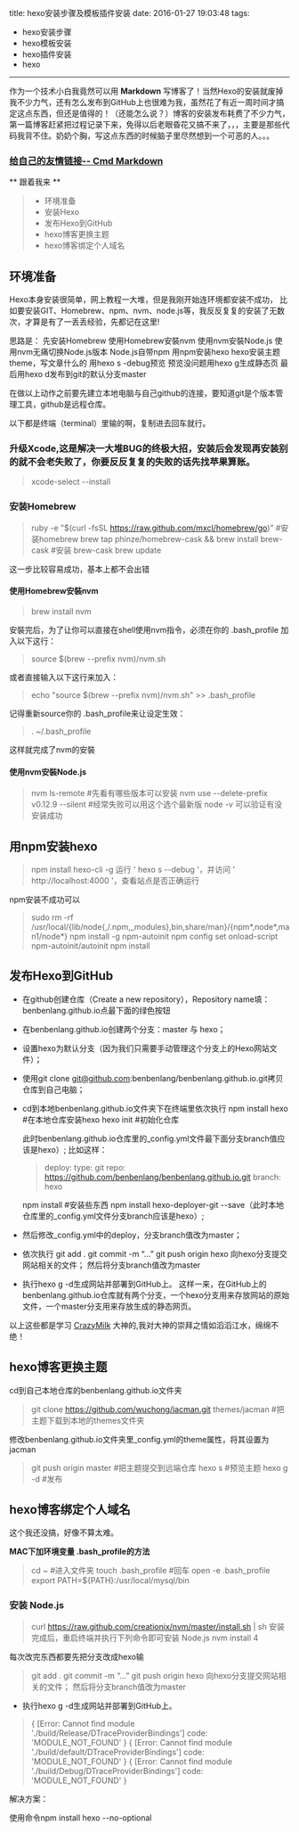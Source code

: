 title: hexo安装步骤及模板插件安装
date: 2016-01-27 19:03:48
tags: 
- hexo安装步骤
- hexo模板安装
- hexo插件安装
- hexo
---
作为一个技术小白我竟然可以用 **Markdown** 写博客了！当然Hexo的安装就废掉我不少力气，还有怎么发布到GitHub上也很难为我，虽然花了有近一周时间才搞定这点东西，但还是值得的！（还能怎么说？）博客的安装发布耗费了不少力气，第一篇博客赶紧把过程记录下来，免得以后老眼昏花又搞不来了，，，主要是那些代码我背不住。奶奶个胸，写这点东西的时候脑子里尽然想到一个可恶的人。。。 

### [给自己的友情链接-- Cmd Markdown](https://www.zybuluo.com/mdeditor)

** 跟着我来 **

> * 环境准备
> * 安装Hexo
> * 发布Hexo到GitHub
> * hexo博客更换主题
> * hexo博客绑定个人域名



## 环境准备 

Hexo本身安装很简单，网上教程一大堆，但是我刚开始连环境都安装不成功， 比如要安装GIT、Homebrew、npm、nvm、node.js等，我反反复复的安装了无数次，才算是有了一丢丢经验，先都记在这里!

思路是：
先安装Homebrew
使用Homebrew安裝nvm
使用nvm安裝Node.js
使用nvm无痛切换Node.js版本
Node.js自带npm
用npm安装hexo
hexo安装主题theme，写文章什么的
用hexo s -debug预览
预览没问题用hexo g生成静态页
最后用hexo d发布到git的默认分支master

在做以上动作之前要先建立本地电脑与自己github的连接，要知道git是个版本管理工具，github是远程仓库。

以下都是终端（terminal）里输的啊，复制进去回车就行。

### 升级Xcode,这是解决一大堆BUG的终极大招，安装后会发现再安装别的就不会老失败了，你要反反复复的失败的话先找苹果算账。

> xcode-select --install

### 安装Homebrew

> ruby -e "$(curl -fsSL https://raw.github.com/mxcl/homebrew/go)”  #安装homebrew
> brew tap phinze/homebrew-cask && brew install brew-cask  #安装 brew-cask
> brew update

这一步比较容易成功，基本上都不会出错

#### 使用Homebrew安裝nvm 

> brew install nvm

安裝完后，为了让你可以直接在shell使用nvm指令，必须在你的 .bash_profile 加入以下这行：
> source $(brew --prefix nvm)/nvm.sh

或者直接输入以下这行来加入：
> echo "source $(brew --prefix nvm)/nvm.sh" >> .bash_profile

记得重新source你的 .bash_profile来让设定生效：
>  . ~/.bash_profile

这样就完成了nvm的安裝

#### 使用nvm安裝Node.js

> nvm ls-remote  #先看有哪些版本可以安装
> nvm use --delete-prefix v0.12.9 --silent  #经常失败可以用这个选个最新版
> node -v  可以验证有没安装成功


## 用npm安装hexo

> npm install hexo-cli -g
> 运行 ' hexo s --debug '，并访问 ' http://localhost:4000 '，查看站点是否正确运行

npm安装不成功可以
> sudo rm -rf /usr/local/{lib/node{,/.npm,_modules},bin,share/man}/{npm*,node*,man1/node*}
> npm install -g npm-autoinit
> npm config set onload-script npm-autoinit/autoinit
> npm install

## 发布Hexo到GitHub
- 在github创建仓库（Create a new repository），Repository name填：benbenlang.github.io点最下面的绿色按钮
- 在benbenlang.github.io创建两个分支：master 与 hexo；
- 设置hexo为默认分支（因为我们只需要手动管理这个分支上的Hexo网站文件）；
- 使用git clone git@github.com:benbenlang/benbenlang.github.io.git拷贝仓库到自己电脑；
- cd到本地benbenlang.github.io文件夹下在终端里依次执行
  npm install hexo #在本地仓库安装hexo
  hexo init  #初始化仓库
  
  此时benbenlang.github.io仓库里的_config.yml文件最下面分支branch值应该是hexo）;
  比如这样： 
  > deploy:
  type: git
  repo: https://github.com/benbenlang/benbenlang.github.io.git
  branch: hexo

  npm install  #安装些东西
  npm install hexo-deployer-git --save（此时本地仓库里的_config.yml文件分支branch应该是hexo）;
- 然后修改_config.yml中的deploy，分支branch值改为master；
- 依次执行
git add .
git commit -m “…”
git push origin hexo 向hexo分支提交网站相关的文件；
然后将分支branch值改为master
- 执行hexo g -d生成网站并部署到GitHub上。
这样一来，在GitHub上的benbenlang.github.io仓库就有两个分支，一个hexo分支用来存放网站的原始文件，一个master分支用来存放生成的静态网页。

以上这些都是学习 [CrazyMilk](http://crazymilk.github.io/) 大神的,我对大神的崇拜之情如滔滔江水，绵绵不绝！

## hexo博客更换主题

cd到自己本地仓库的benbenlang.github.io文件夹
> git clone https://github.com/wuchong/jacman.git themes/jacman  #把主题下载到本地的themes文件夹

修改benbenlang.github.io文件夹里_config.yml的theme属性，将其设置为jacman
> git push origin master  #把主题提交到远端仓库
> hexo s #预览主题
> hexo g -d #发布

## hexo博客绑定个人域名

这个我还没搞，好像不算太难。

**MAC下加环境变量 .bash_profile的方法**
> cd ~ #进入文件夹
> touch .bash_profile #回车
> open -e .bash_profile
> export PATH=${PATH}:/usr/local/mysql/bin

### 安装 Node.js

> curl https://raw.github.com/creationix/nvm/master/install.sh | sh
安装完成后，重启终端并执行下列命令即可安装 Node.js
> nvm install 4



每次改完东西都要先把分支改成hexo输
> git add .
git commit -m “…”
git push origin hexo 向hexo分支提交网站相关的文件；
然后将分支branch值改为master
- 执行hexo g -d生成网站并部署到GitHub上。



> { [Error: Cannot find module './build/Release/DTraceProviderBindings'] code: 'MODULE_NOT_FOUND' }
{ [Error: Cannot find module './build/default/DTraceProviderBindings'] code: 'MODULE_NOT_FOUND' }
{ [Error: Cannot find module './build/Debug/DTraceProviderBindings'] code: 'MODULE_NOT_FOUND' }

解决方案：

使用命令npm install hexo --no-optional

